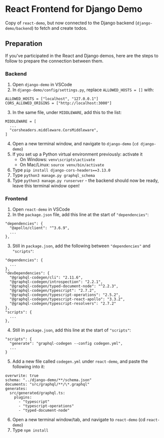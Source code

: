 # React Frontend for Django Demo

Copy of `react-demo`, but now connected to the Django backend (`django-demo/backend`) to fetch and create todos.

## Preparation

If you've participated in the React and Django demos, here are the steps to follow to prepare the connection between them.

### Backend

1. Open `django-demo` in VSCode
2. In `django-demo/config/settings.py`, replace `ALLOWED_HOSTS = []` with:

```
ALLOWED_HOSTS = ["localhost", "127.0.0.1"]
CORS_ALLOWED_ORIGINS = ["http://localhost:3000"]
```

3. In the same file, under `MIDDLEWARE`, add this to the list:

```
MIDDLEWARE = [
  ...
  "corsheaders.middleware.CorsMiddleware",
]
```

4. Open a new terminal window, and navigate to `django-demo` (`cd django-demo`)
5. If you set up a Python virtual environment previously: activate it
   - On Windows: `venv\scripts\activate`
   - On Mac/Linux: `source venv/bin/activate`
6. Type `pip install django-cors-headers==3.13.0`
7. Type `python3 manage.py graphql_schema`
8. Type `python3 manage.py runserver` - the backend should now be ready, leave this terminal window open!

### Frontend

1.  Open `react-demo` in VSCode
2.  In the `package.json` file, add this line at the start of `"dependencies"`:

```
"dependencies": {
  "@apollo/client": "^3.6.9",
  ...
},
```

3.  Still in `package.json`, add the following between `"dependencies"` and `"scripts"`:

```
"dependencies": {
  ...
},
"devDependencies": {
  "@graphql-codegen/cli": "2.11.6",
  "@graphql-codegen/introspection": "2.2.1",
  "@graphql-codegen/typed-document-node": "^2.2.3",
  "@graphql-codegen/typescript": "2.7.2",
  "@graphql-codegen/typescript-operations": "2.5.2",
  "@graphql-codegen/typescript-react-apollo": "3.3.2",
  "@graphql-codegen/typescript-resolvers": "2.7.2"
},
"scripts": {
  ...
},
```

4.  Still in `package.json`, add this line at the start of `"scripts"`:

```
"scripts": {
  "generate": "graphql-codegen --config codegen.yml",
  ...
}
```

5.  Add a new file called `codegen.yml` under `react-demo`, and paste the following into it:

```
overwrite: true
schema: "../django-demo/**/schema.json"
documents: "src/graphql/**/\*.graphql"
generates:
  src/generated/graphql.ts:
    plugins:
      - "typescript"
      - "typescript-operations"
      - "typed-document-node"
```

6.  Open a new terminal window/tab, and navigate to `react-demo` (cd `react-demo`)
7.  Type `npm install`
